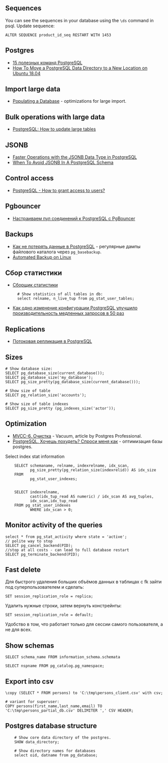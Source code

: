 ## Sequences
You can see the sequences in your database using the `\ds` command in psql. Update sequence:

`ALTER SEQUENCE product_id_seq RESTART WITH 1453`

## Postgres

- [15 полезных команд PostgreSQL](https://tproger.ru/translations/useful-postgresql-commands/)
- [How To Move a PostgreSQL Data Directory to a New Location on Ubuntu 18.04](https://www.digitalocean.com/community/tutorials/how-to-move-a-postgresql-data-directory-to-a-new-location-on-ubuntu-18-04)


## Import large data

- [Populating a Database](https://www.postgresql.org/docs/current/populate.html) - optimizations for large import.


## Bulk operations with large data

- [PostgreSQL: How to update large tables](https://blog.codacy.com/how-to-update-large-tables-in-postgresql/)

## JSONB

- [Faster Operations with the JSONB Data Type in PostgreSQL](https://www.compose.com/articles/faster-operations-with-the-jsonb-data-type-in-postgresql/)
- [When To Avoid JSONB In A PostgreSQL Schema](https://heap.io/blog/engineering/when-to-avoid-jsonb-in-a-postgresql-schema)

## Control access

- [PostgreSQL - How to grant access to users?](https://tableplus.com/blog/2018/04/postgresql-how-to-grant-access-to-users.html)

## Pgbouncer

- [Настраиваем пул соединений к PostgreSQL с PgBouncer](https://eax.me/pgbouncer/)

## Backups

- [Как не потерять данные в PostgreSQL](https://habr.com/ru/post/197742/) - регулярные дампы файлового каталога через `pg_basebackup`.
- [Automated Backup on Linux](https://wiki.postgresql.org/wiki/Automated_Backup_on_Linux)

## Сбор статистики

- [Сборщик статистики](https://postgrespro.ru/docs/postgrespro/9.5/monitoring-stats)

    
        # Show statistics of all tables in db:
        select relname, n_live_tup from pg_stat_user_tables;

- [Как одно изменение конфигурации PostgreSQL улучшило производительность медленных запросов в 50 раз](https://infostart.ru/1c/articles/1023353/)

## Replications

- [Потоковая репликация в PostgreSQL](https://prudnitskiy.pro/2018/01/05/pgsql-replica/)

## Sizes

    # Show database size:
    SELECT pg_database_size(current_database());
    SELECT pg_database_size('my_database');
    SELECT pg_size_pretty(pg_database_size(current_database()));

    # Show size of table
    SELECT pg_relation_size('accounts');

    # Show size of table indexes
    SELECT pg_size_pretty (pg_indexes_size('actor'));

## Optimization

- [MVCC-6. Очистка](https://habr.com/ru/company/postgrespro/blog/452320/) - Vacuum, article by Postgres Professional.
- [PostgreSQL. Хочешь похудеть? Cпроси меня как](https://postgres.men/database/postgresql/devops-usage-disks/) - оптимизация базы postgres.


Select index stat information

        SELECT schemaname, relname, indexrelname, idx_scan,
               pg_size_pretty(pg_relation_size(indexrelid)) AS idx_size
        FROM   
               pg_stat_user_indexes;


        SELECT indexrelname,
               cast(idx_tup_read AS numeric) / idx_scan AS avg_tuples,
               idx_scan,idx_tup_read 
        FROM pg_stat_user_indexes 
               WHERE idx_scan > 0;


## Monitor activity of the queries


    select * from pg_stat_activity where state = 'active';
    // polite way to stop
    SELECT pg_cancel_backend(PID);
    //stop at all costs - can lead to full database restart
    SELECT pg_terminate_backend(PID);


## Fast delete

Для быстрого удаления больших объёмов данных в таблицах с fk зайти под суперпользователем и сделать: 
    
    SET session_replication_role = replica;

Удалить нужные строки, затем вернуть констрейнты:

    SET session_replication_role = default;

Удобство в том, что работает только для сессии самого пользователя, а не для всех.

## Show schemas

    SELECT schema_name FROM information_schema.schemata

    SELECT nspname FROM pg_catalog.pg_namespace;

## Export into csv

    \copy (SELECT * FROM persons) to 'C:\tmp\persons_client.csv' with csv;

    # variant for superuser:
    COPY persons(first_name,last_name,email) TO 'C:\tmp\persons_partial_db.csv' DELIMITER ',' CSV HEADER;

## Postgres database structure

        # Show core data directory of the postgres.
        SHOW data_directory;

        # Show directory names for databases
        select oid, datname from pg_database;




